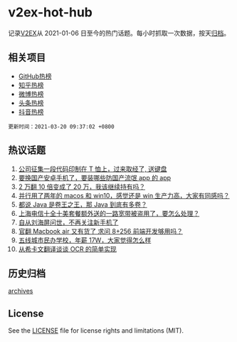 # v2ex-hot-hub

 记录[V2EX](https://www.v2ex.com/)从 2021-01-06 日至今的热门话题。每小时抓取一次数据，按天[归档](archives)。
 
 ## 相关项目

- [GitHub热榜](https://github.com/snaildev/github-hot-hub)
- [知乎热榜](https://github.com/snaildev/zhihu-hot-hub)
- [微博热榜](https://github.com/snaildev/weibo-hot-hub)
- [头条热榜](https://github.com/snaildev/toutiao-hot-hub)
- [抖音热榜](https://github.com/snaildev/douyin-hot-hub)


 `更新时间：2021-03-20 09:37:02 +0800`

## 热议话题

1. [公司征集一段代码印制在 T 恤上，过来取经了, 送键盘](https://www.v2ex.com/t/763130)
1. [要换国产安卓手机了，要装哪些防国产流氓 app 的 app](https://www.v2ex.com/t/763097)
1. [2 万翻 10 倍变成了 20 万，我该继续持有吗？](https://www.v2ex.com/t/763109)
1. [并行用了两年的 macos 和 win10，感觉还是 win 生产力高，大家有同感吗？](https://www.v2ex.com/t/763209)
1. [都说 Java 是卷王之王，那 Java 到底有多卷？](https://www.v2ex.com/t/763188)
1. [上海电信十全十美套餐额外送的一路宽带被盗用了，要怎么处理？](https://www.v2ex.com/t/763086)
1. [自从刘海屏问世，不再关注新手机了](https://www.v2ex.com/t/763174)
1. [官翻 Macbook air 又有货了 求问 8+256 前端开发够用吗？](https://www.v2ex.com/t/763163)
1. [五线城市民办学校，年薪 17W，大家觉得怎么样](https://www.v2ex.com/t/763155)
1. [从希卡文翻译谈谈 OCR 的简单实现](https://www.v2ex.com/t/763083)

## 历史归档

[archives](archives)

## License

See the [LICENSE](LICENSE) file for license rights and limitations (MIT).
